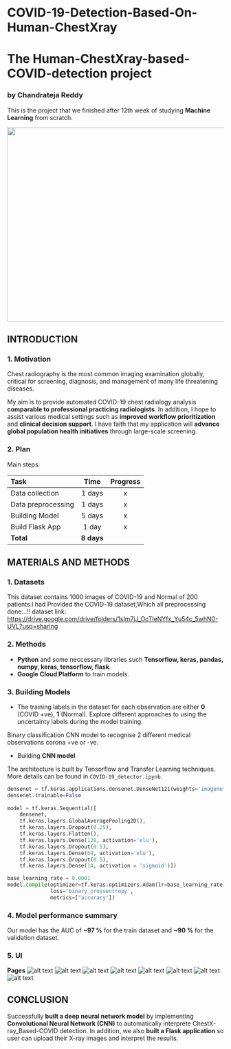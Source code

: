 # COVID-19-Detection-Based-On-Human-ChestXray
# The Human-ChestXray-based-COVID-detection project
### by Chandrateja Reddy

This is the project that we finished after 12th week of studying **Machine Learning** from scratch.

<p align="center">
<img width="880" height="450" src="https://s3.amazonaws.com/dsg.files.app.content.prod/gereports/wp-content/uploads/2017/05/01182345/lungs.gif">
</p>

## INTRODUCTION
### 1. Motivation
Chest radiography is the most common imaging examination globally, critical for screening, diagnosis, and management of many life threatening diseases. 

My aim is to provide automated COVID-19 chest radiology analysis **comparable to professional practicing radiologists**. In addition, I hope to assist various medical settings such as **improved workflow prioritization** and **clinical decision support**. I have faith that my application will **advance global population health initiatives** through large-scale screening.

### 2. Plan
Main steps:

|Task|Time|Progress|
|:-----------------------------|:------------:|:------------:|
|Data collection |1 days|x|
|Data preprocessing |1 days|x|
|Building Model|5 days|x|
|Build Flask App|1 day|x|
|**Total**|**8 days**||

## MATERIALS AND METHODS
### 1. Datasets
This dataset contains 1000 images of COVID-19 and Normal of 200 patients.I had Provided the COVID-19 dataset,Which all preprocessing done...!!
dataset link: https://drive.google.com/drive/folders/1sIm7jJ_OcTIeNYfx_Yu54c_5whN0-UVL?usp=sharing

### 2. Methods
* **Python** and some neccessary libraries such **Tensorflow, keras, pandas, numpy, keras, tensorflow, flask**.
* **Google Cloud Platform** to train models.

### 3. Building Models
- The training labels in the dataset for each observation are either **0** (COVID +ve), **1** (Normal). Explore different approaches to using the uncertainty labels during the model training.

   
 Binary classification CNN model to recognise 2 different medical observations corona +ve or -ve.
 

* Building **CNN model**

The architecture is built by Tensorflow and Transfer Learning techniques. More details can be found in `COVID-19_detector.ipynb`.

```python
densenet = tf.keras.applications.densenet.DenseNet121(weights='imagenet',input_shape=(224,224,3),include_top=False)
densenet.trainable=False
                                                  
model = tf.keras.Sequential([
    densenet,
    tf.keras.layers.GlobalAveragePooling2D(),
    tf.keras.layers.Dropout(0.25),
    tf.keras.layers.Flatten(),
    tf.keras.layers.Dense(128, activation='elu'),
    tf.keras.layers.Dropout(0.5),
    tf.keras.layers.Dense(64, activation='elu'),
    tf.keras.layers.Dropout(0.5),
    tf.keras.layers.Dense(14, activation = 'sigmoid')])

base_learning_rate = 0.0001
model.compile(optimizer=tf.keras.optimizers.Adam(lr=base_learning_rate),
              loss='binary_crossentropy',
              metrics=["accuracy"])
```

### 4. Model performance summary

Our model has the AUC of **~97 %** for the train dataset and **~90 %** for the validation dataset. 

### 5. UI
**Pages**
![alt text](https://github.com/teja0508/Human-ChestXray-based-COVID-detection19-/blob/master/app/static/img/background/m1.PNG)
![alt text](https://github.com/teja0508/Human-ChestXray-based-COVID-detection19-/blob/master/app/static/img/background/m2.PNG)
![alt text](https://github.com/teja0508/Human-ChestXray-based-COVID-detection19-/blob/master/app/static/img/background/m3.PNG)
![alt text](https://github.com/teja0508/Human-ChestXray-based-COVID-detection19-/blob/master/app/static/img/background/m4.PNG)
![alt text](https://github.com/teja0508/Human-ChestXray-based-COVID-detection19-/blob/master/app/static/img/background/m5.PNG)
![alt text](https://github.com/teja0508/Human-ChestXray-based-COVID-detection19-/blob/master/app/static/img/background/m6.PNG)
![alt text](https://github.com/teja0508/Human-ChestXray-based-COVID-detection19-/blob/master/app/static/img/background/m7.PNG)
![alt text](https://github.com/teja0508/Human-ChestXray-based-COVID-detection19-/blob/master/app/static/img/background/m8.PNG)





## CONCLUSION

Successfully **built a deep neural network model** by implementing **Convolutional Neural Network (CNN)** to automatically interprete ChestX-ray_Based-COVID detection.
In addition, we also **built a Flask application** so user can upload their X-ray images and interpret the results.
